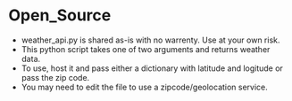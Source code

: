 # Open_Source
- weather_api.py is shared as-is with no warrenty. Use at your own risk.
- This python script takes one of two arguments and returns weather data.
- To use, host it and pass either a dictionary with latitude and logitude or pass the zip code.
- You may need to edit the file to use a zipcode/geolocation service.
